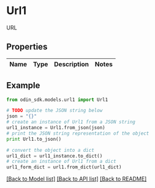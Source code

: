 # Url1

URL

## Properties

Name | Type | Description | Notes
------------ | ------------- | ------------- | -------------

## Example

```python
from odin_sdk.models.url1 import Url1

# TODO update the JSON string below
json = "{}"
# create an instance of Url1 from a JSON string
url1_instance = Url1.from_json(json)
# print the JSON string representation of the object
print Url1.to_json()

# convert the object into a dict
url1_dict = url1_instance.to_dict()
# create an instance of Url1 from a dict
url1_form_dict = url1.from_dict(url1_dict)
```
[[Back to Model list]](../README.md#documentation-for-models) [[Back to API list]](../README.md#documentation-for-api-endpoints) [[Back to README]](../README.md)


